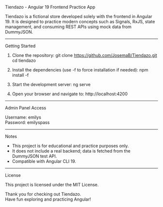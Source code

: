 Tiendazo - Angular 19 Frontend Practice App

Tiendazo is a fictional store developed solely with the frontend in Angular 19. 
It is designed to practice modern concepts such as Signals, RxJS, state management, and consuming REST APIs using mock data from DummyJSON.

------------------------------------------------------------
Getting Started

1. Clone the repository:
   git clone https://github.com/JosemaB/Tiendazo.git
   cd tiendazo

2. Install the dependencies (use -f to force installation if needed):
   npm install -f

3. Start the development server:
   ng serve

4. Open your browser and navigate to:
   http://localhost:4200

------------------------------------------------------------
Admin Panel Access

Username: emilys  
Password: emilyspass

------------------------------------------------------------
Notes

- This project is for educational and practice purposes only.
- It does not include a real backend; data is fetched from the DummyJSON test API.
- Compatible with Angular CLI 19.

------------------------------------------------------------
License

This project is licensed under the MIT License.

Thank you for checking out Tiendazo.  
Have fun exploring and practicing Angular!
